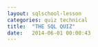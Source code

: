 ```yaml
---
layout: sqlschool-lesson
categories: quiz technical
title:  "THE SQL QUIZ"
date:   2014-06-01 00:00:43
---
```


<!--
Calculate how long each active user has been active. [Answer here]().
-->